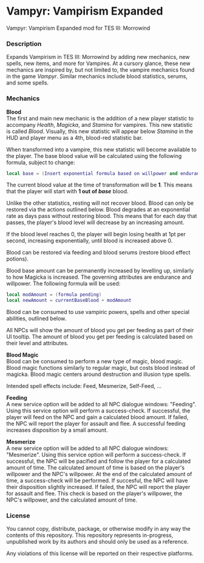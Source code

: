 # Vampyr: Vampirism Expanded
Vampyr: Vampirism Expanded mod for TES III: Morrowind

### Description
Expands Vampirism in TES III: Morrowind by adding new mechanics, new spells, new items, and more for Vampires. At a cursory glance, these new mechanics are inspired by, but not limited to, the vampire mechanics found in the game *Vampyr*. Similar mechanics include blood statistics, serums, and some spells.

### Mechanics

**Blood**   
The first and main new mechanic is the addition of a new player statistic to accompany *Health*, *Magicka*, and *Stamina* for vampires. This new statistic is called *Blood*. Visually, this new statistic will appear below *Stamina* in the HUD and player menu as a 4th, blood-red statistic bar. 

When transformed into a vampire, this new statistic will become available to the player. The base blood value will be calculated using the following formula, subject to change:
```lua
local base = (Insert exponential formula based on willpower and endurance)
```

The current blood value at the time of transformation will be **1**. This means that the player will start with **1 out of *base*** blood.

Unlike the other statistics, resting will not recover blood. Blood can only be restored via the actions outlined below. Blood degrades at an exponential rate as days pass without restoring blood. This means that for each day that passes, the player's blood level will decrease by an increasing amount. 

If the blood level reaches 0, the player will begin losing health at 1pt per second, increasing exponentially, until blood is increased above 0.

Blood can be restored via feeding and blood serums (restore blood effect potions).

Blood base amount can be permanently increased by levelling up, similarly to how Magicka is increased. The governing attributes are endurance and willpower. The following formula will be used:
```lua
local modAmount = (formula pending)
local newAmount = currentBaseBlood + modAmount
```

Blood can be consumed to use vampiric powers, spells and other special abilities, outlined below.

All NPCs will show the amount of blood you get per feeding as part of their UI tooltip. The amount of blood you get per feeding is calculated based on their level and attributes.

**Blood Magic**   
Blood can be consumed to perform a new type of magic, blood magic. Blood magic functions similarly to regular magic, but costs blood instead of magicka. Blood magic centers around destruction and illusion type spells. 

Intended spell effects include: Feed, Mesmerize, Self-Feed, ...

**Feeding**   
A new service option will be added to all NPC dialogue windows: "Feeding". Using this service option will perform a success-check. If successful, the player will feed on the NPC and gain a calculated blood amount. If failed, the NPC will report the player for assault and flee. A successful feeding increases disposition by a small amount.

**Mesmerize**   
A new service option will be added to all NPC dialogue windows: "Mesmerize". Using this service option will perform a success-check. If successful, the NPC will be pacified and follow the player for a calculated amount of time. The calculated amount of time is based on the player's willpower and the NPC's willpower. At the end of the calculated amount of time, a success-check will be performed. If succesful, the NPC will have their disposition slightly increased. If failed, the NPC will report the player for assault and flee. This check is based on the player's willpower, the NPC's willpower, and the calculated amount of time.



### License
You cannot copy, distribute, package, or otherwise modify in any way the contents of this repository. This repository represents in-progress, unpublished work by its authors and should only be used as a reference.

Any violations of this license will be reported on their respective platforms.
